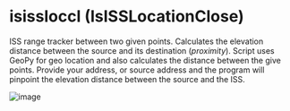 # isissloccl (IsISSLocationClose)
 ISS range tracker between two given points.
 Calculates the elevation distance between the source and its destination (_proximity_). Script uses GeoPy for geo location and also calculates the distance between the give points. Provide your address, or source address and the program will pinpoint the elevation distance between the source and the ISS.
 
![image](https://user-images.githubusercontent.com/987794/159148423-bb2abb4d-0592-4914-ba72-1db8ba0eeb0d.png)
